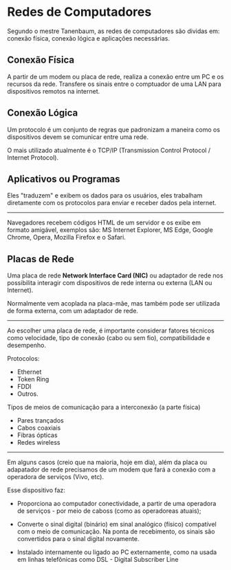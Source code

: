 # Redes de Computadores

Segundo o mestre Tanenbaum, as redes de computadores são dividas em: conexão física, conexão lógica e aplicações necessárias.

## Conexão Física

A partir de um modem ou placa de rede, realiza a conexão entre um PC e os recursos da rede. Transfere os sinais entre o comptuador de uma LAN para dispositivos remotos na internet.

## Conexão Lógica

Um protocolo é um conjunto de regras que padronizam a maneira como os dispositivos devem se comunicar entre uma rede.

O mais utilizado atualmente é o TCP/IP (Transmission Control Protocol / Internet Protocol).

## Aplicativos ou Programas

Eles "traduzem" e exibem os dados para os usuários, eles trabalham diretamente com os protocolos para enviar e receber dados pela internet.

---

Navegadores recebem códigos HTML de um servidor e os exibe em formato amigável, exemplos são: MS Internet Explorer, MS Edge, Google Chrome, Opera, Mozilla Firefox e o Safari.


## Placas de Rede

Uma placa de rede **Network Interface Card (NIC)** ou adaptador de rede nos possibilita interagir com dispositivos de rede interna ou externa (LAN ou Internet).

Normalmente vem acoplada na placa-mãe, mas também pode ser utilizada de forma externa, com um adaptador de rede.

---

Ao escolher uma placa de rede, é importante considerar fatores técnicos como velocidade, tipo de conexão (cabo ou sem fio), compatibilidade e desempenho.

Protocolos:

- Ethernet
- Token Ring
- FDDI
- Outros.

Tipos de meios de comunicação para a interconexão (a parte física)

- Pares trançados
- Cabos coaxiais
- Fibras ópticas
- Redes wireless

---

Em alguns casos (creio que na maioria, hoje em dia), além da placa ou adapatador de rede precisamos de um modem que fará a conexão com a operadora de serviços (Vivo, etc).

Esse dispositivo faz:

- Proporciona ao computador conectividade, a partir de uma operadora de serviços - por meio de caboss (como as operadoreas atuais);

- Converte o sinal digital (binário) em sinal analógico (físico) compatível com o meio de comunicação. Na ponta de recebimento, os sinais são convertidos para o sinal digital novamente.

- Instalado internamente ou ligado ao PC externamente, como na usada em linhas telefõnicas como DSL - Digital Subscriber Line


